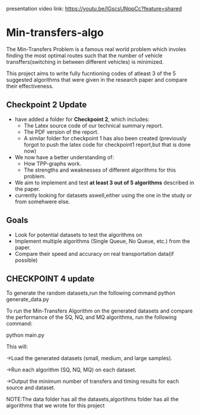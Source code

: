 presentation video link:
https://youtu.be/IGscsUNppCc?feature=shared

# Min-transfers-algo
The Min-Transfers Problem is a famous real world problem which involes finding the most optimal routes such that the number of vehicle transffers(switching in between different vehicles) is minimized.

This project aims to write fully fucntioning codes of atleast 3 of the 5 suggested algorithms that were given in the research paper and compare their effectiveness.



## Checkpoint 2 Update

- have  added a folder for **Checkpoint 2**, which includes:
  - The Latex source code of our technical summary report.
  - The PDF version of the report.
  - A similar folder for checkpoint 1 has also been created  (previously forgot to push the latex code for checkpoint1 report,but that is done now)
- We now have a better understanding of:
  - How TPP-graphs work.
  - The strengths and weaknesses of different algorithms for this problem.
- We aim to implement and test **at least 3 out of 5 algorithms** described in the paper.
- currently looking for datasets aswell,either using the one in the study or from somehwere else.

## Goals
- Look for potential datasets to test the algorithms on
- Implement multiple algorithms (Single Queue, No Queue, etc.) from the paper.
- Compare their speed and accuracy on real transportation data(if possible)

## CHECKPOINT 4 update
To generate the random datasets,run the following command
python generate_data.py

To run the Min-Transfers Algorithm on the generated datasets and compare the performance of the SQ, NQ, and MQ algorithms, run the following command:

python main.py

This will:

->Load the generated datasets (small, medium, and large samples).

->Run each algorithm (SQ, NQ, MQ) on each dataset.

->Output the minimum number of transfers and timing results for each source and dataset.

NOTE:The data folder has all the datasets,algortihms folder has all the algorithms that we wrote for this project